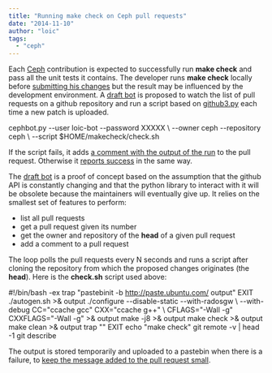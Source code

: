 ```yaml
---
title: "Running make check on Ceph pull requests"
date: "2014-11-10"
author: "loic"
tags: 
  - "ceph"
---
```


Each [Ceph](http://ceph.com/) contribution is expected to successfully run **make check** and pass all the unit tests it contains. The developer runs **make check** locally before [submitting his changes](https://github.com/ceph/ceph/pulls) but the result may be influenced by the development environment. A [draft bot](http://dachary.org/wp-uploads/2014/11/cephbot.txt) is proposed to watch the list of pull requests on a github repository and run a script based on [github3.py](https://github.com/sigmavirus24/github3.py) each time a new patch is uploaded.

cephbot.py --user loic-bot --password XXXXX \\
   --owner ceph --repository ceph \\
   --script $HOME/makecheck/check.sh

If the script fails, it adds [a comment with the output of the run](https://github.com/ceph/ceph/pull/2888#issuecomment-62329912) to the pull request. Otherwise it [reports success](https://github.com/ceph/ceph/pull/2648#issuecomment-62351821) in the same way.  
  
The [draft bot](http://dachary.org/wp-uploads/2014/11/cephbot.txt) is a proof of concept based on the assumption that the github API is constantly changing and that the python library to interact with it will be obsolete because the maintainers will eventually give up. It relies on the smallest set of features to perform:

- list all pull requests
- get a pull request given its number
- get the owner and repository of the **head** of a given pull request
- add a comment to a pull request

The loop polls the pull requests every N seconds and runs a script after cloning the repository from which the proposed changes originates (the **head**). Here is the **check.sh** script used above:

#!/bin/bash -ex
trap "pastebinit -b http://paste.ubuntu.com/ output" EXIT
./autogen.sh >& output
./configure --disable-static --with-radosgw \\
  --with-debug CC="ccache gcc" CXX="ccache g++" \\
  CFLAGS="-Wall -g" CXXFLAGS="-Wall -g" >& output
make -j8 >& output
make check >& output
make clean >& output
trap "" EXIT
echo "make check"
git remote -v | head -1
git describe

The output is stored temporarily and uploaded to a pastebin when there is a failure, to [keep the message added to the pull request small](https://github.com/ceph/ceph/pull/2888#issuecomment-62329912).
